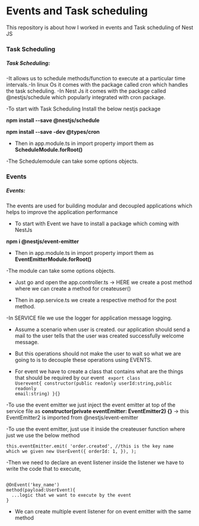 <h1>Events and Task scheduling</h1>

<p> This repository is about how I worked in events and Task scheduling of Nest JS</p>

<h3>Task Scheduling</h3>

<h5>Task Scheduling:</h5>
-It allows us to schedule methods/function to execute at a particular time intervals.-In linux Os it comes with the package called cron which handles the task scheduling.
-In Nest Js it comes with the package called @nestjs/schedule which popularly integrated with cron package.

-To start with Task Scheduling Install the below nestjs package

<p><b>npm install --save @nestjs/schedule</b></p>
<p><b>npm install --save -dev @types/cron</b></p>

- Then in app.module.ts in import property import them as <b>ScheduleModule.forRoot()</b>

-The Schedulemodule can take some options objects.

<h3> Events </h3>

<h5>Events:</h5>
<p>The events are used for building modular and decoupled applications which helps to improve the application performance</p>

- To start with Event we have to install a package which coming with NestJs

<p><b> npm i @nestjs/event-emitter </b></p>

- Then in app.module.ts in import property import them as <b>EventEmitterModule.forRoot()</b>

-The module can take some options objects.

- Just go and open the app.controller.ts -> HERE we create a post method where we can create a method for createuser()

- Then in app.service.ts we create a respective method for the post method.

-In SERVICE file we use the logger for application message logging.

- Assume a scenario when user is created. our application should send a mail to the user tells that the user was created successfully welcome message.

- But this operations should not make the user to wait so what we are going to is to decouple these operations using EVENTS.

- For event we have to create a class that contains what are the things that should be required by our event
  <code>
  export class Userevent{
  constructor(public readonly userId:string,public readonly email:string)
  }{}
  </code>

-To use the event emitter we just inject the event emitter at top of the service file as
<b>constructor(private eventEmitter: EventEmitter2) {}</b> -> this EventEmitter2 is imported from @nestjs/event-emitter

-To use the event emitter, just use it inside the createuser function where just we use the below method

<code>this.eventEmitter.emit(
'order.created', //this is the key name which we given
new UserEvent({
orderId: 1,
}),
);</code>

-Then we need to declare an event listener inside the listener we have to write the code that to execute,

<code>
@OnEvent('key_name')
method(payload:UserEvent){
  ...logic that we want to execute by the event
}
</code>

- We can create multiple event listener for on event emitter with the same method
